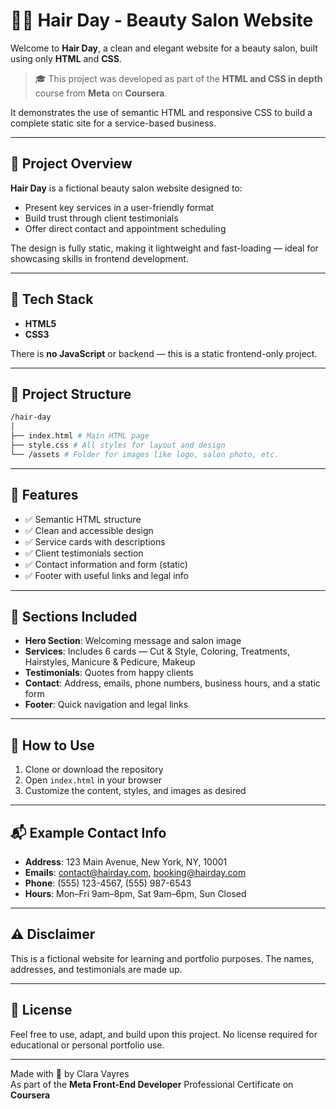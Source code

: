 # 💇‍♀️ Hair Day - Beauty Salon Website

Welcome to **Hair Day**, a clean and elegant website for a beauty salon, built using only **HTML** and **CSS**.

> 🎓 This project was developed as part of the **HTML and CSS in depth** course from **Meta** on **Coursera**.

It demonstrates the use of semantic HTML and responsive CSS to build a complete static site for a service-based business.

---

## 🌟 Project Overview

**Hair Day** is a fictional beauty salon website designed to:
- Present key services in a user-friendly format
- Build trust through client testimonials
- Offer direct contact and appointment scheduling

The design is fully static, making it lightweight and fast-loading — ideal for showcasing skills in frontend development.

---

## 🧰 Tech Stack

- **HTML5**  
- **CSS3**

There is **no JavaScript** or backend — this is a static frontend-only project.

---

## 📁 Project Structure
```bash
/hair-day
│
├── index.html # Main HTML page
├── style.css # All styles for layout and design
└── /assets # Folder for images like logo, salon photo, etc.
```

---

## 💄 Features

- ✅ Semantic HTML structure
- ✅ Clean and accessible design
- ✅ Service cards with descriptions
- ✅ Client testimonials section
- ✅ Contact information and form (static)
- ✅ Footer with useful links and legal info

---

## 📸 Sections Included

- **Hero Section**: Welcoming message and salon image
- **Services**: Includes 6 cards — Cut & Style, Coloring, Treatments, Hairstyles, Manicure & Pedicure, Makeup
- **Testimonials**: Quotes from happy clients
- **Contact**: Address, emails, phone numbers, business hours, and a static form
- **Footer**: Quick navigation and legal links

---

## 📝 How to Use

1. Clone or download the repository  
2. Open `index.html` in your browser  
3. Customize the content, styles, and images as desired  

---

## 📬 Example Contact Info

- **Address**: 123 Main Avenue, New York, NY, 10001  
- **Emails**: contact@hairday.com, booking@hairday.com  
- **Phone**: (555) 123-4567, (555) 987-6543  
- **Hours**: Mon–Fri 9am–8pm, Sat 9am–6pm, Sun Closed

---

## ⚠️ Disclaimer

This is a fictional website for learning and portfolio purposes. The names, addresses, and testimonials are made up.

---

## 🧼 License

Feel free to use, adapt, and build upon this project. No license required for educational or personal portfolio use.

---

Made with 💖 by Clara Vayres <br>
As part of the **Meta Front-End Developer** Professional Certificate on **Coursera**
